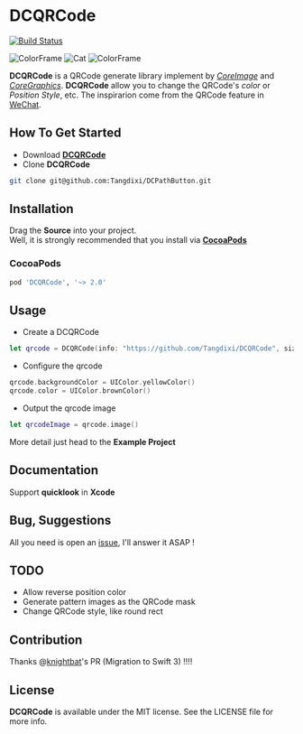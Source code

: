 # DCQRCode

[![Build Status](https://travis-ci.org/Tangdixi/DCQRCode.svg?branch=2.0)](https://travis-ci.org/Tangdixi/DCQRCode)

![ColorFrame](https://raw.githubusercontent.com/Tangdixi/DCQRCode/2.0/Assets/ColorFrame.png)
![Cat](https://raw.githubusercontent.com/Tangdixi/DCQRCode/2.0/Assets/Cat.png)
![ColorFrame](https://raw.githubusercontent.com/Tangdixi/DCQRCode/2.0/Assets/Frame.png)

**DCQRCode** is a QRCode generate library implement by [*CoreImage*](https://developer.apple.com/library/ios/documentation/GraphicsImaging/Conceptual/CoreImaging/ci_intro/ci_intro.html) and [*CoreGraphics*](https://developer.apple.com/library/ios/documentation/CoreGraphics/Reference/CoreGraphics_Framework/). **DCQRCode** allow you to change the QRCode's *color* or *Position Style*, etc. The inspirarion come from the QRCode feature in [WeChat](http://www.wechat.com/en/).  

## How To Get Started  
- Download [**DCQRCode**](https://codeload.github.com/Tangdixi/DCPathButton/zip/master)
- Clone **DCQRCode**
```bash
git clone git@github.com:Tangdixi/DCPathButton.git
``` 

## Installation

Drag the **Source** into your project.  
Well, it is strongly recommended that you install via [**CocoaPods**](https://cocoapods.org) 

### CocoaPods
```bash
pod 'DCQRCode', '~> 2.0'
```

## Usage
* Create a DCQRCode  
```swift
let qrcode = DCQRCode(info: "https://github.com/Tangdixi/DCQRCode", size: CGSize(width: 300, height: 300))
```
* Configure the qrcode
```swift
qrcode.backgroundColor = UIColor.yellowColor()
qrcode.color = UIColor.brownColor()
```
* Output the qrcode image 
```Swift
let qrcodeImage = qrcode.image()
```  

More detail just head to the **Example Project**

## Documentation
Support **quicklook** in **Xcode**  

## Bug, Suggestions

All you need is open an [issue](https://github.com/Tangdixi/DCQRCode/issues), I'll answer it ASAP !

## TODO
*  Allow reverse position color
*  Generate pattern images as the QRCode mask
*  Change QRCode style, like round rect

## Contribution

Thanks @[knightbat](https://github.com/knightbat)'s PR (Migration to Swift 3) !!!!

## License

**DCQRCode** is available under the MIT license. See the LICENSE file for more info.

